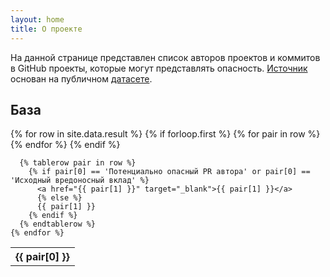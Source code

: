 ```yaml
---
layout: home
title: О проекте
---
```


На данной странице представлен список авторов проектов и коммитов в GitHub проекты, которые могут представлять опасность. <a href="/static/raw.csv" download>Источник</a> основан на публичном [датасете](https://docs.google.com/spreadsheets/d/1cfc4wXYpaImYxVy_0IXpYNzSrOIPUAhzWtj6s6hlVb0/edit#gid=2074850979).

<h2>База</h2>

<div class="table__wrapper">
  <table>
    {% for row in site.data.result %}
      {% if forloop.first %}
      <tr>
        {% for pair in row %}
          <th>{{ pair[0] }}</th>
        {% endfor %}
      </tr>
      {% endif %}

      {% tablerow pair in row %}
        {% if pair[0] == 'Потенциально опасный PR автора' or pair[0] == 'Исходный вредоносный вклад' %}
          <a href="{{ pair[1] }}" target="_blank">{{ pair[1] }}</a>
          {% else %}
          {{ pair[1] }}
        {% endif %}
      {% endtablerow %}
    {% endfor %}

  </table>
</div>

<style>
  .wrapper {
    max-width: calc(100% - 150px) !important;
  }

  .table__wrapper {
    height: 100vh;
    overflow: scroll;
  }

  ::-webkit-scrollbar {
    width: 10px;
    height: 10px;
  }

  ::-webkit-scrollbar-track {
    background: #f1f1f1;
  }

  ::-webkit-scrollbar-thumb {
    background: #888;
  }

  @media screen and (max-width: 920px) {
    body {
      font-size: 0.5rem !important;
    }

    .wrapper {
      max-width: calc(100% - 64px) !important;
    }
  }
</style>

<script src="https://formspree.io/js/formbutton-v1.min.js" defer></script>
<script>
  window.formbutton=window.formbutton||function(){(formbutton.q=formbutton.q||[]).push(arguments)};
  formbutton("create", {
    action: "https://formspree.io/f/xqkngvza",
    title: "Свяжитесь с нами",
    fields: [{
      name: "email",
      type: "email",
      label: "Ваш email",
      placeholder: "your@email.ru",
      required: true
    },
    {
      name: "link",
      type: "text",
      label: "Ссылка на вредоносный источник",
      placeholder: "https://github.com/{username}...",
      required: true
    },
    {
      name: "message",
      type: "text",
      label: "Тип уязвимости",
      placeholder: "DDoS/Малварь...",
      required: true
    },
    {
      name: "submit",
      type: "submit",
      value: "Отправить"
    }],
     styles: {
       title: {
        background: "#8b949e"
      },
       button: {
        background: "#8b949e"
      },
     }
  })
</script>
<script src="sort.js"></script>
